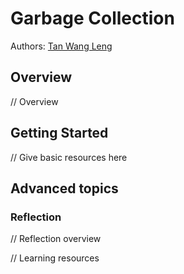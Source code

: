 # Garbage Collection

Authors: [Tan Wang Leng](https://github.com/nus-oss/cs3281-website/blob/master/students/AY1617S2/tanWangLeng/TanWangLeng-Resume.md)

## Overview

// Overview

## Getting Started

// Give basic resources here

## Advanced topics

### Reflection

// Reflection overview

// Learning resources
